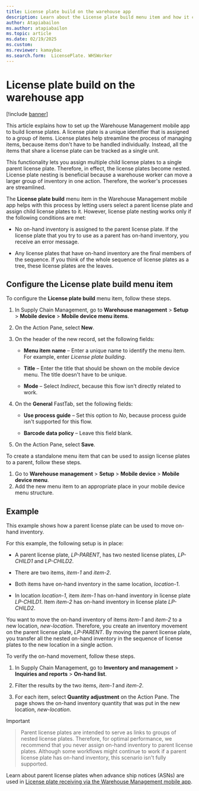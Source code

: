 ```yaml
---
title: License plate build on the warehouse app
description: Learn about the License plate build menu item and how it can streamline warehouse operations by nesting license plates.
author: Atapiabailon
ms.author: atapiabailon
ms.topic: article
ms.date: 02/19/2025
ms.custom:
ms.reviewer: kamaybac
ms.search.form:  LicensePlate. WHSWorker
---
```


# License plate build on the warehouse app

[!include [banner](../includes/banner.md)]

This article explains how to set up the Warehouse Management mobile app to build license plates. A license plate is a unique identifier that is assigned to a group of items. License plates help streamline the process of managing items, because items don't have to be handled individually. Instead, all the items that share a license plate can be tracked as a single unit.

This functionality lets you assign multiple child license plates to a single parent license plate. Therefore, in effect, the license plates become nested. License plate nesting is beneficial because a warehouse worker can move a larger group of inventory in one action. Therefore, the worker's processes are streamlined.

The **License plate build** menu item in the Warehouse Management mobile app helps with this process by letting users select a parent license plate and assign child license plates to it. However, license plate nesting works only if the following conditions are met:

- No on-hand inventory is assigned to the parent license plate. If the license plate that you try to use as a parent has on-hand inventory, you receive an error message.
- Any license plates that have on-hand inventory are the final members of the sequence. If you think of the whole sequence of license plates as a tree, these license plates are the leaves.

## Configure the License plate build menu item

To configure the **License plate build** menu item, follow these steps.

1. In Supply Chain Management, go to **Warehouse management** \> **Setup** \> **Mobile device** \> **Mobile device menu items**.
1. On the Action Pane, select **New**.
1. On the header of the new record, set the following fields:

    - **Menu item name** – Enter a unique name to identify the menu item. For example, enter *License plate building*.
    - **Title** – Enter the title that should be shown on the mobile device menu. The title doesn't have to be unique.
    - **Mode** – Select *Indirect*, because this flow isn't directly related to work.

1. On the **General** FastTab, set the following fields:

    - **Use process guide** – Set this option to *No*, because process guide isn't supported for this flow.
    - **Barcode data policy** – Leave this field blank.

1. On the Action Pane, select **Save**.

To create a standalone menu item that can be used to assign license plates to a parent, follow these steps.

1. Go to **Warehouse management** \> **Setup** \> **Mobile device** \> **Mobile device menu**.
1. Add the new menu item to an appropriate place in your mobile device menu structure.

## Example 

This example shows how a parent license plate can be used to move on-hand inventory.

For this example, the following setup is in place:

- A parent license plate, *LP-PARENT*, has two nested license plates, *LP-CHILD1* and *LP-CHILD2*.
- There are two items, *item-1* and *item-2*.
- Both items have on-hand inventory in the same location, *location-1*.
- In location *location-1*, item *item-1* has on-hand inventory in license plate *LP-CHILD1*. Item *item-2* has on-hand inventory in license plate *LP-CHILD2*.

You want to move the on-hand inventory of items *item-1* and *item-2* to a new location, *new-location*. Therefore, you create an inventory movement on the parent license plate, *LP-PARENT*. By moving the parent license plate, you transfer all the nested on-hand inventory in the sequence of license plates to the new location in a single action.

To verify the on-hand movement, follow these steps.

1. In Supply Chain Management, go to **Inventory and management** \> **Inquiries and reports** \> **On-hand list**.
1. Filter the results by the two items, *item-1* and *item-2*.
1. For each item, select **Quantity adjustment** on the Action Pane. The page shows the on-hand inventory quantity that was put in the new location, *new-location*.

> [!IMPORTANT]
> Parent license plates are intended to serve as links to groups of nested license plates. Therefore, for optimal performance, we recommend that you never assign on-hand inventory to parent license plates. Although some workflows might continue to work if a parent license plate has on-hand inventory, this scenario isn't fully supported.

Learn about parent license plates when advance ship notices (ASNs) are used in [License plate receiving via the Warehouse Management mobile app](warehousing-mobile-device-app-license-plate-receiving).
